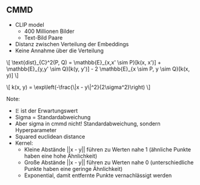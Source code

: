 ## CMMD

- CLIP model
  - 400 Millionen Bilder
  - Text-Bild Paare
- Distanz zwischen Verteilung der Embeddings
- Keine Annahme über die Verteilung

<p class="equation">\[
\text{dist}_{C}^2(P, Q) = \mathbb{E}_{x,x' \sim P}[k(x, x')] + \mathbb{E}_{y,y' \sim Q}[k(y, y')] - 2 \mathbb{E}_{x \sim P, y \sim Q}[k(x, y)]
\]</p>
<p class="equation">\[
k(x, y) = \exp\left(-\frac{\|x - y\|^2}{2\sigma^2}\right)
\]</p>

Note:

- $\mathbb{E}$ ist der Erwartungswert
- Sigma = Standardabweichung
- Aber sigma in cmmd nicht! Standardabweichung, sondern Hyperparameter
- Squared euclidean distance
- Kernel:
  - Kleine Abstände ||x - y|| führen zu Werten nahe 1 (ähnliche Punkte haben eine hohe Ähnlichkeit)
  - Große Abstände ||x - y|| führen zu Werten nahe 0 (unterschiedliche Punkte haben eine geringe Ähnlichkeit)
  - Exponential, damit entfernte Punkte vernachlässigt werden
